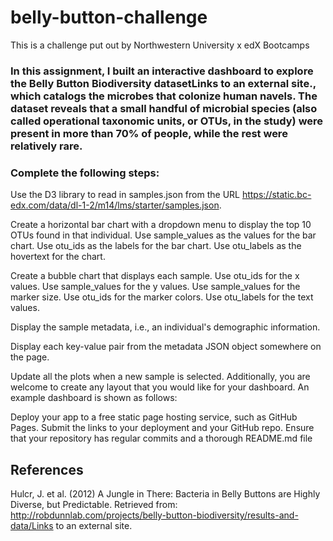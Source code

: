 # belly-button-challenge 

This is a challenge put out by Northwestern University x edX Bootcamps

### In this assignment, I built an interactive dashboard to explore the Belly Button Biodiversity datasetLinks to an external site., which catalogs the microbes that colonize human navels. The dataset reveals that a small handful of microbial species (also called operational taxonomic units, or OTUs, in the study) were present in more than 70% of people, while the rest were relatively rare. 

### Complete the following steps:

Use the D3 library to read in samples.json from the URL https://static.bc-edx.com/data/dl-1-2/m14/lms/starter/samples.json.

Create a horizontal bar chart with a dropdown menu to display the top 10 OTUs found in that individual.
    Use sample_values as the values for the bar chart.
    Use otu_ids as the labels for the bar chart.
    Use otu_labels as the hovertext for the chart.

Create a bubble chart that displays each sample.
    Use otu_ids for the x values.
    Use sample_values for the y values.
    Use sample_values for the marker size.
    Use otu_ids for the marker colors.
    Use otu_labels for the text values.

Display the sample metadata, i.e., an individual's demographic information.

Display each key-value pair from the metadata JSON object somewhere on the page.

Update all the plots when a new sample is selected. Additionally, you are welcome to create any layout that you would like for your dashboard. An example dashboard is shown as follows:

Deploy your app to a free static page hosting service, such as GitHub Pages. Submit the links to your deployment and your GitHub repo. Ensure that your repository has regular commits and a thorough README.md file

## References
Hulcr, J. et al. (2012) A Jungle in There: Bacteria in Belly Buttons are Highly Diverse, but Predictable. Retrieved from: http://robdunnlab.com/projects/belly-button-biodiversity/results-and-data/Links to an external site.

